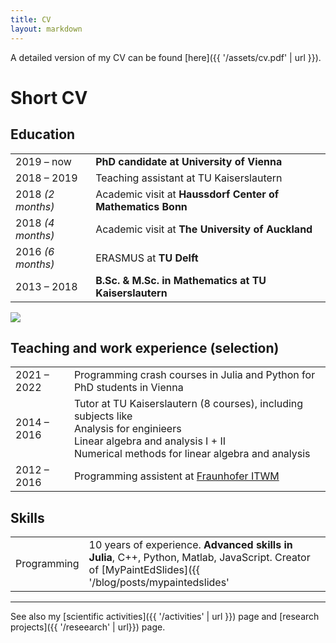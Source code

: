 ```yaml
---
title: CV
layout: markdown 
---
```


A detailed version of my CV can be found [here]({{ '/assets/cv.pdf' | url }}).

# Short CV

## Education

| | |
|-------------------|----|
| 2019 &ndash; now | **PhD candidate at University of Vienna** |
| 2018 &ndash; 2019 | Teaching assistant at TU Kaiserslautern |
| 2018 _(2 months)_ | Academic visit at **Haussdorf Center of Mathematics Bonn** |
| 2018 _(4 months)_ | Academic visit at **The University of Auckland** |
| 2016 _(6 months)_ | ERASMUS at **TU Delft** |
| 2013 &ndash; 2018 | **B.Sc. & M.Sc. in Mathematics at TU Kaiserslautern** |


![](/newzealand.jpg)

## Teaching and work experience (selection)

| | |
|-------------------|----|
| 2021 &ndash; 2022 | Programming crash courses in Julia and Python for PhD students in Vienna |
| 2014 &ndash; 2016 | Tutor at TU Kaiserslautern (8 courses), including subjects like <br> Analysis for enginieers <br> Linear algebra and analysis I + II <br> Numerical methods for linear algebra and analysis |
| 2012 &ndash; 2016 | Programming assistent at [Fraunhofer ITWM](https://www.itwm.fraunhofer.de/de/abteilungen/bv.html) | 

## Skills

| | |
|-------------------|----|
| Programming | 10 years of experience. **Advanced skills in Julia**, C++, Python, Matlab, JavaScript. Creator of [MyPaintEdSlides]({{ '/blog/posts/mypaintedslides' | url }}). |


---

See also my [scientific activities]({{ '/activities' | url }}) page and [research projects]({{ '/reseearch' | url}}) page.